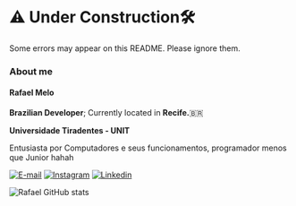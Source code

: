 <h1>⚠️ Under Construction🛠️</h1>
<p>Some errors may appear on this README. Please ignore them.</p>

<h3>About me</h3>
<h4><strong>Rafael Melo</strong></h4>
<p><strong>Brazilian Developer</strong>; Currently located in <strong>Recife.</strong>🇧🇷</p>
<p><strong>Universidade Tiradentes - UNIT</strong></p>
<p>Entusiasta por Computadores e seus funcionamentos, programador menos que Junior hahah</p>


[![E-mail](https://img.shields.io/badge/Gmail-D14836?style=for-the-badge&logo=gmail&logoColor=white)](https://www.gmail.com)
[![Instagram](https://img.shields.io/badge/Instagram-E4405F?style=for-the-badge&logo=instagram&logoColor=white)](https://www.instagram.com/rafa.melo0111/)
[![Linkedin](https://img.shields.io/badge/LinkedIn-0077B5?style=for-the-badge&logo=linkedin&logoColor=white)](https://www.linkedin.com/in/rafael-melo-11753b218//)

![Rafael GitHub stats](https://github-readme-stats.vercel.app/api/top-langs/?username=rasfaeel11&theme=vue-dark&show_icons=true&hide_border=true&layout=compact)
